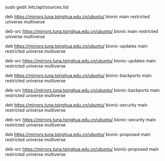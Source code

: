 sudo gedit /etc/apt/sources.list

deb https://mirrors.tuna.tsinghua.edu.cn/ubuntu/ bionic main restricted universe multiverse

deb-src https://mirrors.tuna.tsinghua.edu.cn/ubuntu/ bionic main restricted universe multiverse

deb https://mirrors.tuna.tsinghua.edu.cn/ubuntu/ bionic-updates main restricted universe multiverse

deb-src https://mirrors.tuna.tsinghua.edu.cn/ubuntu/ bionic-updates main restricted universe multiverse

deb https://mirrors.tuna.tsinghua.edu.cn/ubuntu/ bionic-backports main restricted universe multiverse

deb-src https://mirrors.tuna.tsinghua.edu.cn/ubuntu/ bionic-backports main restricted universe multiverse

deb https://mirrors.tuna.tsinghua.edu.cn/ubuntu/ bionic-security main restricted universe multiverse

deb-src https://mirrors.tuna.tsinghua.edu.cn/ubuntu/ bionic-security main restricted universe multiverse

deb https://mirrors.tuna.tsinghua.edu.cn/ubuntu/ bionic-proposed main restricted universe multiverse

deb-src https://mirrors.tuna.tsinghua.edu.cn/ubuntu/ bionic-proposed main restricted universe multiverse

